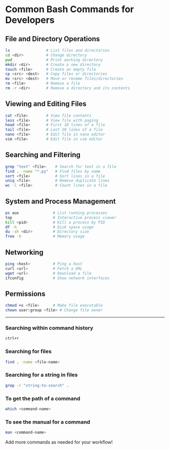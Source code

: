 # Common Bash Commands for Developers

## File and Directory Operations

```bash
ls                # List files and directories
cd <dir>          # Change directory
pwd               # Print working directory
mkdir <dir>       # Create a new directory
touch <file>      # Create an empty file
cp <src> <dest>   # Copy files or directories
mv <src> <dest>   # Move or rename files/directories
rm <file>         # Remove a file
rm -r <dir>       # Remove a directory and its contents
```

## Viewing and Editing Files

```bash
cat <file>        # View file contents
less <file>       # View file with paging
head <file>       # First 10 lines of a file
tail <file>       # Last 10 lines of a file
nano <file>       # Edit file in nano editor
vim <file>        # Edit file in vim editor
```

## Searching and Filtering

```bash
grep "text" <file>    # Search for text in a file
find . -name "*.py"   # Find files by name
sort <file>           # Sort lines in a file
uniq <file>           # Remove duplicate lines
wc -l <file>          # Count lines in a file
```

## System and Process Management

```bash
ps aux               # List running processes
top                  # Interactive process viewer
kill <pid>           # Kill a process by PID
df -h                # Disk space usage
du -sh <dir>         # Directory size
free -h              # Memory usage
```

## Networking

```bash
ping <host>          # Ping a host
curl <url>           # Fetch a URL
wget <url>           # Download a file
ifconfig             # Show network interfaces
```

## Permissions

```bash
chmod +x <file>      # Make file executable
chown user:group <file> # Change file owner
```

---

### Searching within command history

```bash
ctrl+r
```

### Searching for files

```bash
find . -name <file-name>
```

### Searching for a string in files

```bash
grep -r "string-to-search" .
```

### To get the path of a command

```bash
which <command-name>
```

### To see the manual for a command

```bash
man <command-name>
```

Add more commands as needed for your workflow!